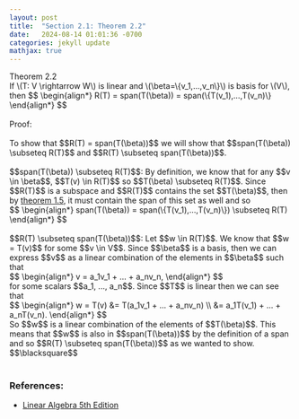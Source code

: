 ```yaml
---
layout: post
title:  "Section 2.1: Theorem 2.2"
date:   2024-08-14 01:01:36 -0700
categories: jekyll update
mathjax: true
---
```

<div class="purdiv">
Theorem 2.2
</div>
<div class="purbdiv">
If \(T: V \rightarrow W\) is linear and \(\beta=\{v_1,...,v_n\}\) is basis for \(V\), then
$$
\begin{align*}
R(T) = span(T(\beta)) = span(\{T(v_1),...,T(v_n)\} 
\end{align*}
$$
</div>
<br>
Proof:
<br>
<br>
To show that $$R(T) = span(T(\beta))$$ we will show that $$span(T(\beta)) \subseteq R(T)$$ and $$R(T) \subseteq span(T(\beta))$$.
<br>
<br>
$$span(T(\beta)) \subseteq R(T)$$: By definition, we know that for any $$v \in \beta$$, $$T(v) \in R(T)$$ so $$T(\beta) \subseteq R(T)$$. Since $$R(T)$$ is a subspace and $$R(T)$$ contains the set $$T(\beta)$$, then by <a href="https://strncat.github.io/jekyll/update/2024/08/15/lec06-theorem-1.5.html">theorem 1.5</a>, it must contain the span of this set as well and so 
<div>
	$$
	\begin{align*}
	span(T(\beta)) = span(\{T(v_1),...,T(v_n)\}) \subseteq R(T)
	\end{align*}
	$$
</div>
<br>
$$R(T) \subseteq span(T(\beta))$$: Let $$w \in R(T)$$. We know that $$w = T(v)$$ for some $$v \in V$$. Since $$\beta$$ is a basis, then we can express $$v$$ as a linear combination of the elements in $$\beta$$ such that
<br>
<div>
	$$
	\begin{align*}
	v = a_1v_1 + ... + a_nv_n,
	\end{align*}
	$$
</div>
for some scalars $$a_1, ..., a_n$$. Since $$T$$ is linear then we can see that
<div>
	$$
	\begin{align*}
	w = T(v) &= T(a_1v_1 + ... + a_nv_n) \\
	   &= a_1T(v_1) + ... + a_nT(v_n).
	\end{align*}
	$$
</div>
So $$w$$ is a linear combination of the elements of $$T(\beta)$$. This means that $$w$$ is also in $$span(T(\beta))$$ by the definition of a span and so $$R(T) \subseteq span(T(\beta))$$ as we wanted to show. $$\blacksquare$$
<br>
<br>
<!------------------------------------------------------------------------------------>
<h3>References:</h3>
<ul>
<li><a href="https://www.amazon.com/Linear-Algebra-5th-Stephen-Friedberg/dp/0134860241/ref=tmm_hrd_swatch_0?_encoding=UTF8&qid=&sr=">Linear Algebra 5th Edition</a></li>
</ul>
























